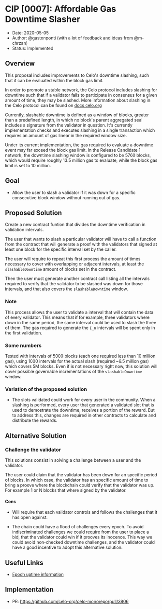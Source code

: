 # CIP [0007]: Affordable Gas Downtime Slasher

- Date: 2020-05-05
- Author: @gastonponti (with a lot of feedback and ideas from @m-chrzan)
- Status: Implemented

## Overview

This proposal includes improvements to Celo's downtime slashing, such that it can be evaluated within the block gas limit.

In order to promote a stable network, the Celo protocol includes slashing for downtime such that if a validator fails to participate in consensus for a given amount of time, they may be slashed. More information about slashing in the Celo protocol can be found on [docs.celo.org](https://docs.celo.org/celo-codebase/protocol/proof-of-stake/penalties)

Currently, slashable downtime is defined as a window of blocks, greater than a predefined length, in which no block's parent aggregated seal includes a signature from the validator in question. It's currently implementation checks and executes slashing in a single transaction which requires an amount of gas linear in the required window size.

Under its current implementation, the gas required to evaluate a downtime event may far exceed the block gas limit. In the Release Candidate 1 network, the downtime slashing window is configured to be 5760 blocks, which would require roughly 13.5 million gas to evaluate, while the block gas limit is set to 10 million.

## Goal

- Allow the user to slash a validator if it was down for a specific consecutive block window without running out of gas.

## Proposed Solution

Create a new contract funtion that divides the downtime verification in validation intervals.

The user that wants to slash a particular validator will have to call a function from the contract that will generate a proof with the validators that signed at least one block for the specific interval set by the caller.

The user will require to repeat this first process the amount of times necessary to cover with overlapping or adjacent intervals, at least the `slashableDowntime` amount of blocks set in the contract.

Then the user must generate another contract call listing all the intervals required to verify that the validator to be slashed was down for those intervals, and that also covers the `slashableDowntime` window.

### Note

This process allows the user to validate a interval that will contain the data of every validator. This means that if for example, three validators where down in the same period, the same interval could be used to slash the three of them.
The gas required to generate the `I_n` intervals will be spent only in the first validation.

### Some numbers

Tested with intervals of 5000 blocks (each one required less than 10 million gas), using 1000 intervals for the actual slash (required ~6.5 million gas) which covers 5M blocks.
Even if is not necessary right now, this solution will cover possible governable incrementations of the `slashableDowntime` window.

### Variation of the proposed solution

- The slots validated could work for every user in the community. When a slashing is performed, every user that generated a validated slot that is used to demostrate the downtime, receives a portion of the reward. But to address this, changes are required in other contracts to calculate and distribute the rewards.

## Alternative Solution

### Challenge the validator

This solutions consist in solving a challenge between a user and the validator.

The user could claim that the validator has been down for an specific period of blocks. In which case, the validator has an specific amount of time to bring a proove where the blockchain could verify that the validator was up. For example 1 or N blocks that where signed by the validator.

#### Cons

- Will require that each validator controls and follows the challenges that it has open against.

- The chain could have a flood of challenges every epoch. To avoid indiscriminated challenges we could require from the user to place a bid, that the validator could win if it prooves its inocence. This way we could avoid non-checked downtime challenges, and the validator could have a good incentive to adopt this alternative solution.


## Useful Links

- [Epoch uptime information](https://docs.celo.org/celo-codebase/protocol/proof-of-stake/epoch-rewards/validator-rewards)

## Implementation

- PR: <https://github.com/celo-org/celo-monorepo/pull/3806>
